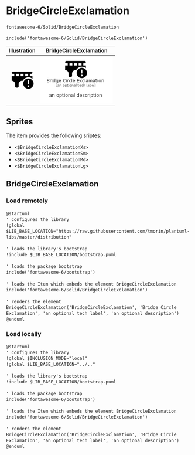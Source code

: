 # BridgeCircleExclamation


```text
fontawesome-6/Solid/BridgeCircleExclamation
```

```text
include('fontawesome-6/Solid/BridgeCircleExclamation')
```



| Illustration | BridgeCircleExclamation |
| :---: | :---: |
| ![illustration for Illustration](../../fontawesome-6/Solid/BridgeCircleExclamation.png) | ![illustration for BridgeCircleExclamation](../../fontawesome-6/Solid/BridgeCircleExclamation.Local.png) |



## Sprites
The item provides the following sriptes:

- `<$BridgeCircleExclamationXs>`
- `<$BridgeCircleExclamationSm>`
- `<$BridgeCircleExclamationMd>`
- `<$BridgeCircleExclamationLg>`





## BridgeCircleExclamation

### Load remotely
```plantuml
@startuml
' configures the library
!global $LIB_BASE_LOCATION="https://raw.githubusercontent.com/tmorin/plantuml-libs/master/distribution"

' loads the library's bootstrap
!include $LIB_BASE_LOCATION/bootstrap.puml

' loads the package bootstrap
include('fontawesome-6/bootstrap')

' loads the Item which embeds the element BridgeCircleExclamation
include('fontawesome-6/Solid/BridgeCircleExclamation')

' renders the element
BridgeCircleExclamation('BridgeCircleExclamation', 'Bridge Circle Exclamation', 'an optional tech label', 'an optional description')
@enduml
```

### Load locally
```plantuml
@startuml
' configures the library
!global $INCLUSION_MODE="local"
!global $LIB_BASE_LOCATION="../.."

' loads the library's bootstrap
!include $LIB_BASE_LOCATION/bootstrap.puml

' loads the package bootstrap
include('fontawesome-6/bootstrap')

' loads the Item which embeds the element BridgeCircleExclamation
include('fontawesome-6/Solid/BridgeCircleExclamation')

' renders the element
BridgeCircleExclamation('BridgeCircleExclamation', 'Bridge Circle Exclamation', 'an optional tech label', 'an optional description')
@enduml
```

